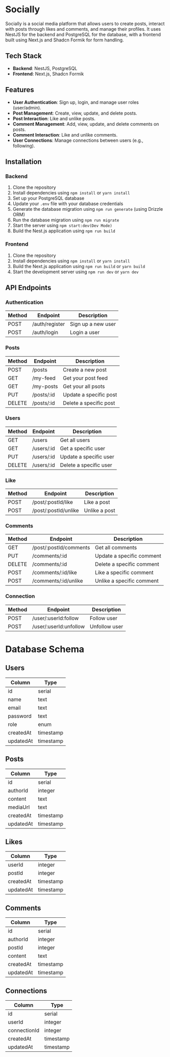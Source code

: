 # Socially

Socially is a social media platform that allows users to create posts, interact with posts through likes and comments, and manage their profiles. It uses NestJS for the backend and PostgreSQL for the database, with a frontend built using Next.js and Shadcn Formik for form handling.

## Tech Stack

- **Backend**: NestJS, PostgreSQL
- **Frontend**: Next.js, Shadcn Formik

## Features

- **User Authentication**: Sign up, login, and manage user roles (user/admin).
- **Post Management**: Create, view, update, and delete posts.
- **Post Interaction**: Like and unlike posts.
- **Comment Management**: Add, view, update, and delete comments on posts.
- **Comment Interaction**: Like and unlike comments.
- **User Connections**: Manage connections between users (e.g., following).

## Installation

### Backend

1. Clone the repository
2. Install dependencies using `npm install` or `yarn install`
3. Set up your PostgreSQL database
4. Update your `.env` file with your database credentials
5. Generate the database migration using `npm run generate` (using Drizzle ORM)
6. Run the database migration using `npm run migrate`
7. Start the server using `npm start:dev(Dev Mode)`
8. Build the Nest.js application using `npm run build`

### Frontend

1. Clone the repository
2. Install dependencies using `npm install` or `yarn install`
3. Build the Next.js application using `npm run build` or `yarn build`
4. Start the development server using `npm run dev` or `yarn dev`

## API Endpoints

### Authentication

| Method | Endpoint       | Description        |
| ------ | -------------- | ------------------ |
| POST   | /auth/register | Sign up a new user |
| POST   | /auth/login    | Login a user       |

### Posts

| Method | Endpoint   | Description            |
| ------ | ---------- | ---------------------- |
| POST   | /posts     | Create a new post      |
| GET    | /my-feed   | Get your post feed     |
| GET    | /my-posts  | Get your all psots     |
| PUT    | /posts/:id | Update a specific post |
| DELETE | /posts/:id | Delete a specific post |

### Users

| Method | Endpoint   | Description            |
| ------ | ---------- | ---------------------- |
| GET    | /users     | Get all users          |
| GET    | /users/:id | Get a specific user    |
| PUT    | /users/:id | Update a specific user |
| DELETE | /users/:id | Delete a specific user |

### Like

| Method | Endpoint             | Description   |
| ------ | -------------------- | ------------- |
| POST   | /post/:postId/like   | Like a post   |
| POST   | /post/:postId/unlike | Unlike a post |

### Comments

| Method | Endpoint               | Description               |
| ------ | ---------------------- | ------------------------- |
| GET    | /post/:postId/comments | Get all comments          |
| PUT    | /comments/:id          | Update a specific comment |
| DELETE | /comments/:id          | Delete a specific comment |
| POST   | /comments/:id/like     | Like a specific comment   |
| POST   | /comments/:id/unlike   | Unlike a specific comment |

### Connection

| Method | Endpoint               | Description   |
| ------ | ---------------------- | ------------- |
| POST   | /user/:userId:follow   | Follow user   |
| POST   | /user/:userId:unfollow | Unfollow user |

# Database Schema

## Users

| Column    | Type      |
| --------- | --------- |
| id        | serial    |
| name      | text      |
| email     | text      |
| password  | text      |
| role      | enum      |
| createdAt | timestamp |
| updatedAt | timestamp |

## Posts

| Column    | Type      |
| --------- | --------- |
| id        | serial    |
| authorId  | integer   |
| content   | text      |
| mediaUrl  | text      |
| createdAt | timestamp |
| updatedAt | timestamp |

## Likes

| Column    | Type      |
| --------- | --------- |
| userId    | integer   |
| postId    | integer   |
| createdAt | timestamp |
| updatedAt | timestamp |

## Comments

| Column    | Type      |
| --------- | --------- |
| id        | serial    |
| authorId  | integer   |
| postId    | integer   |
| content   | text      |
| createdAt | timestamp |
| updatedAt | timestamp |

## Connections

| Column       | Type      |
| ------------ | --------- |
| id           | serial    |
| userId       | integer   |
| connectionId | integer   |
| createdAt    | timestamp |
| updatedAt    | timestamp |

